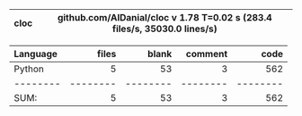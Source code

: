 cloc|github.com/AlDanial/cloc v 1.78  T=0.02 s (283.4 files/s, 35030.0 lines/s)
--- | ---

Language|files|blank|comment|code
:-------|-------:|-------:|-------:|-------:
Python|5|53|3|562
--------|--------|--------|--------|--------
SUM:|5|53|3|562
